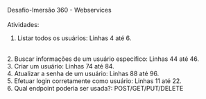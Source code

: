 Desafio-Imersão 360 - Webservices
<br>
<br>
Atividades:

1. Listar todos os usuários: Linhas 4 até 6.
<br>
2. Buscar informações de um usuário específico: Linhas 44 até 46.
<br> 
3. Criar um usuário: Linhas 74 até 84.
<br>
4. Atualizar a senha de um usuário: Linhas 88 até 96.
<br>
5. Efetuar login corretamente como usuário: Linhas 11 até 22.
<br>
6. Qual endpoint poderia ser usada?: POST/GET/PUT/DELETE
<br>
